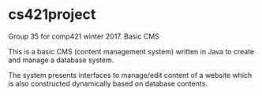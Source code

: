 # cs421project
Group 35 for comp421 winter 2017. Basic CMS

This is a basic CMS (content management system) written in Java to create and manage a database system.

The system presents interfaces to manage/edit content of a website which is also constructed dynamically based on database contents.
